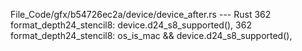 File_Code/gfx/b54726ec2a/device/device_after.rs --- Rust
362                 format_depth24_stencil8: device.d24_s8_supported(),                                                                                      362                 format_depth24_stencil8: os_is_mac && device.d24_s8_supported(),

